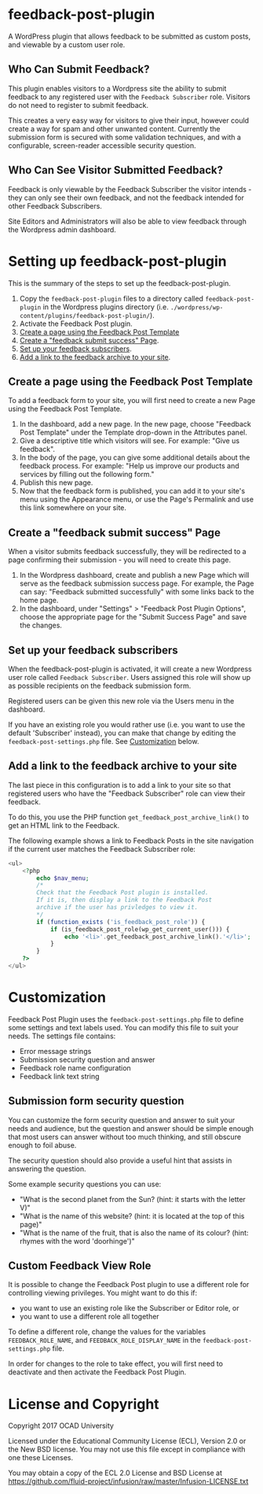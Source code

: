 # feedback-post-plugin
A WordPress plugin that allows feedback to be submitted as custom posts, and viewable by a custom user role.

## Who Can Submit Feedback?

This plugin enables visitors to a Wordpress site the ability to submit feedback to any registered user with the `Feedback Subscriber` role. Visitors do not need to register to submit feedback.

This creates a very easy way for visitors to give their input, however could create a way for spam and other unwanted content. Currently the submission form is secured with some validation techniques, and with a configurable, screen-reader accessible security question.

## Who Can See Visitor Submitted Feedback?

Feedback is only viewable by the Feedback Subscriber the visitor intends - they can only see their own feedback, and not the feedback intended for other Feedback Subscribers.

Site Editors and Administrators will also be able to view feedback through the Wordpress admin dashboard.

# Setting up feedback-post-plugin

This is the summary of the steps to set up the feedback-post-plugin.

1. Copy the `feedback-post-plugin` files to a directory called `feedback-post-plugin` in the Wordpress plugins directory (i.e. `./wordpress/wp-content/plugins/feedback-post-plugin/`).
2. Activate the Feedback Post plugin.
3. [Create a page using the Feedback Post Template](#feedback_form_setup)
4. [Create a "feedback submit success" Page](#success_page).
5. [Set up your feedback subscribers](#feedback_subscriber_setup).
6. [Add a link to the feedback archive to your site](#feedback_archive_link).

<a name="feedback_form_setup"></a>
## Create a page using the Feedback Post Template

To add a feedback form to your site, you will first need to create a new Page using the Feedback Post Template.

1. In the dashboard, add a new page. In the new page, choose "Feedback Post Template" under the Template drop-down in the Attributes panel.
2. Give a descriptive title which visitors will see. For example: "Give us feedback".
3. In the body of the page, you can give some additional details about the feedback process. For example: "Help us improve our products and services by filling out the following form."
4. Publish this new page.
5. Now that the feedback form is published, you can add it to your site's menu using the Appearance menu, or use the Page's Permalink and use this link somewhere on your site.

<a name="success_page"></a>
## Create a "feedback submit success" Page

When a visitor submits feedback successfully, they will be redirected to a page
confirming their submission - you will need to create this page.

1. In the Wordpress dashboard, create and publish a new Page which will serve as
the feedback submission success page. For example, the Page can say: "Feedback
submitted successfully" with some links back to the home page.
2. In the dashboard, under "Settings" > "Feedback Post Plugin Options", choose
the appropriate page for the "Submit Success Page" and save the changes.

<a name="feedback_subscriber_setup"></a>
## Set up your feedback subscribers

When the feedback-post-plugin is activated, it will create a new Wordpress user role called `Feedback Subscriber`. Users assigned this role will show up as possible recipients on the feedback submission form.

Registered users can be given this new role via the Users menu in the dashboard.

If you have an existing role you would rather use (i.e. you want to use the default 'Subscriber' instead), you can make that change by editing the `feedback-post-settings.php` file. See [Customization](#customization) below.

<a name="feedback_archive_link"></a>
## Add a link to the feedback archive to your site

The last piece in this configuration is to add a link to your site so that registered users who have the "Feedback Subscriber" role can view their feedback.

To do this, you use the PHP function `get_feedback_post_archive_link()` to get an HTML link to the Feedback.

The following example shows a link to Feedback Posts in the site navigation if the current user matches the Feedback Subscriber role:

```php
<ul>
    <?php
        echo $nav_menu;
        /*
        Check that the Feedback Post plugin is installed.
        If it is, then display a link to the Feedback Post
        archive if the user has privledges to view it.
        */
        if (function_exists ('is_feedback_post_role')) {
            if (is_feedback_post_role(wp_get_current_user())) {
                echo '<li>'.get_feedback_post_archive_link().'</li>';
            }
        }
    ?>
</ul>
```
<a name="customization"></a>
# Customization

Feedback Post Plugin uses the `feedback-post-settings.php` file to define some settings and text labels used. You can modify this file to suit your needs. The settings file contains:

* Error message strings
* Submission security question and answer
* Feedback role name configuration
* Feedback link text string

## Submission form security question

You can customize the form security question and answer to suit your needs and audience, but the question and answer should be simple enough that most users can answer without too much thinking, and still obscure enough to foil abuse.

The security question should also provide a useful hint that assists in answering the question.

Some example security questions you can use:
* "What is the second planet from the Sun? (hint: it starts with the letter V)"
* "What is the name of this website? (hint: it is located at the top of this page)"
* "What is the name of the fruit, that is also the name of its colour? (hint: rhymes with the word 'doorhinge')"

## Custom Feedback View Role

It is possible to change the Feedback Post plugin to use a different role for controlling viewing privileges. You might want to do this if:
* you want to use an existing role like the Subscriber or Editor role, or
* you want to use a different role all together

To define a different role, change the values for the variables `FEEDBACK_ROLE_NAME`, and `FEEDBACK_ROLE_DISPLAY_NAME` in the `feedback-post-settings.php` file.

In order for changes to the role to take effect, you will first need to deactivate and then activate the Feedback Post Plugin.

# License and Copyright

Copyright 2017 OCAD University

Licensed under the Educational Community License (ECL), Version 2.0 or the New BSD license. You may not use this file except in compliance with one these Licenses.

You may obtain a copy of the ECL 2.0 License and BSD License at
https://github.com/fluid-project/infusion/raw/master/Infusion-LICENSE.txt

